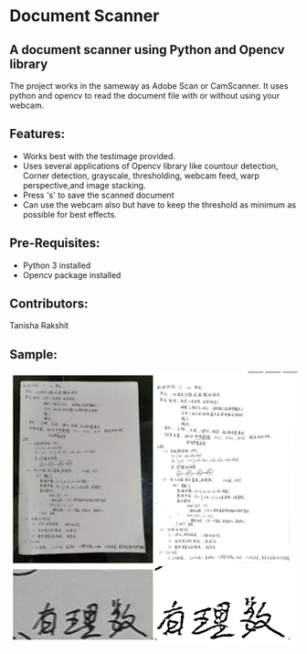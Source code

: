 # Document Scanner 
## A document scanner using Python and Opencv library
The project works in the sameway as Adobe Scan or CamScanner. It uses python and opencv to read the document file with or without using your webcam.

## Features:
* Works best with the testimage provided.
* Uses several applications of Opencv library like countour detection, Corner detection, grayscale, thresholding, webcam feed, warp perspective,and image stacking.
* Press 's' to save the scanned document
* Can use the webcam also but have to keep the threshold as minimum as possible for best effects.

## Pre-Requisites:
* Python 3 installed
* Opencv package installed

## Contributors:
Tanisha Rakshit

## Sample:
![](result/1.png)